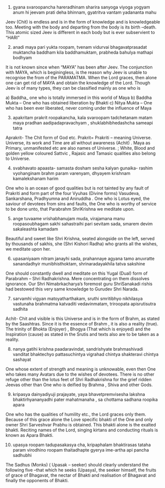 1. gyana svaroopancha hareradhinam sharira sanyoga viyoga yogyam
   anum hi jeevam prati deha bhinnam, gyatritva vantam yadananta mahu

Jeev (Chit) is endless and is in the form of knowledge and is knowledgeable too. Meeting with the body and departing from the body is its birth –death. This atomic sized Jeev is different in each body but is ever subservient to “HARI”


2. anadi maya pari yukta roopam, tvenam vidurvai bhagavatprasadat
    muktancha baddham kila baddhamuktam, prabheda bahulya mathapi bodhyam

It is not known since when “MAYA” has been after Jeev. The conjunction with MAYA, which is beginingless, is the reason why Jeev is unable to recognise the from of the PARAMATMA. When the Lord graces, then alone one can get rid of MAYA and obtain the knowledge of the Lord. Though Jeev is of many types, they can be classified mainly as one who is


a) Baddha_ one who is totally immersed in this world of Maya
b) Baddha Mukta – One who has obtained liberation by Bhakti
c) Nitya Mukta – One who has been ever liberated, never coming under the influence of  Maya


3. apakritam prakrit roopakancha, kala svaroopam tadchetanam matam
    maya pradhan aadipadapravachyam , shuklabhibhedashcha sameapi tatra

Aprakrit- The Chit form of God etc. Prakrit= Prakriti – meaning Universe. Universe, its work and Time are all without awareness (Achit) . Maya  as Primary, unmanifested etc are also names of Universe. ; White, Blood and golden yellow coloured Sattvic , Rajasic and Tamasic qualities also belong to  Universe.


4. svabhavato apaasta- samasta dosham sesha kalyan gunaika- rashim
   vyohanginam brahm param varenyam, dhyayem krishnam kamalekshanam harim

  One who is an ocean of good qualities but is not tainted by any fault of Prakriti and form part of the four Vyuhas (Divine forms) Vasudeva, Sankarshana, Pradhyumna and Aniruddha . One who is Lotus eyed, the saviour of devotees from sins and faults, the One who is worthy of service to be done unto, that Parabrahm ShriKrishna we meditate upon.


5. ange tuvaame vrishabhanujam muda, virajamana manu roopasoubhagam
    sakhi sahastraihi pari sevitam sada, smarem devim sakaleashta kamadam

Beautiful and sweet like Shri Krishna, seated alongside on the left, served by thousands of sakhis, she (Shri Kishori Radha) who grants all the wishes, we meditate upon her.


6.  upasaniyaam nitram janayhi sada, prahannaye agyana tamo anuvratte
   sanandadhyir munibhisthoktam, shrinaradayakhila tatva sakshine
 
One should constantly dwell and meditate on this Yugal (Dual) form of Parabrahm – Shri Radhakrishna. Mere concentrating on them dissolves ignorance. Our Shri Nimabrkacharya’s foremost guru ShriSanakadi rishis had bestowed this very same knowledge to Gurudev Shri Narada.

 
7. sarvamhi vigyan matoyatharthakam, sruthi smritibhyo nikhilasya vastunaha
    brahmatma katvaditi vedavinmatam, triroopata apisrutisutra sadhita


Achit- Chit and visible is this Universe and is in the form of Brahm, as stated by the Saashtras. Since it is the essence of Brahm , it is also a reality (true). The trinity of Bhokta (Enjoyer) , Bhogya (That which is enjoyed) and the Inspiration (cause)  as stated in the Srutis and texts also are to be taken as a reality.


8. nanya gatihi krishna paadaravindat, sandrishyate brahmashivadi vanditat
   bhaktechyo pattasuchintya vigrahad chintya shakteravi chintya sashayat

One whose extent of strength and meaning is unknowable, even then One who takes many Avatars due to the wishes of devotees. There is no other refuge other than the lotus feet of Shri Radhakrishna  for the grief ridden Jeevas  other than One who is deified by Brahma , Shiva and other Gods.

 
9. kripasya  dainyadiyuji prajayate, yaya bhavetpremvisesha lakshna
    bhaktirhyananyadhi pater mahatmanaha , sa chottama sadhana roopika apara

One who has the qualities of humility etc., the Lord graces only them. Because of this grace alone the Love specific bhakti of the One and only owner Shri Sarveshvar Prabhu is obtained. This bhakti alone is the exalted bhakti. Reciting names of the Lord, singing kirtans and conducting rituals is known as Apara Bhakti.


10. upasya roopam tadupasakasya cha, kripaphalam bhaktirasas tataha param
    virodhino roopam thaitadhapte gyerya ime-artha api pancha sadhubhi

The Sadhus (Monks) ( Upasak – seeker) should clearly understand  the following five –that which  he seeks (Upasya), the seeker himself, the fruits of grace of Bhagavat, the nectar of Bhakti and realisation of Bhagavat and finally the opponents of Bhakti.